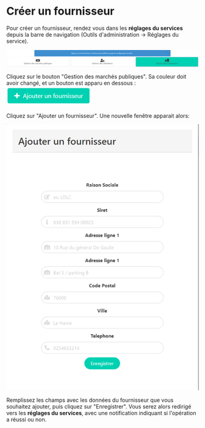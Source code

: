 # Créer un fournisseur



Pour créer un fournisseur, rendez vous dans les **réglages du services** depuis la barre de navigation (Outils d'administration -> Réglages du service).

![Cliquez sur le bouton à droite "Gestion des fournisseurs"](<../../.gitbook/assets/image (13).png>)

Cliquez sur le bouton "Gestion des marchés publiques". Sa couleur doit avoir changé, et un bouton est apparu en dessous : ![](<../../.gitbook/assets/image (1).png>)

Cliquez sur "Ajouter un fournisseur". Une nouvelle fenêtre apparait alors:

![Fenêtre d'ajout de fournisseur](<../../.gitbook/assets/image (9).png>)

Remplissez les champs avec les données du fournisseur que vous souhaitez ajouter, puis cliquez sur "Enregistrer". Vous serez alors redirigé vers les **réglages du services**, avec une notification indiquant si l'opération a réussi ou non.&#x20;
